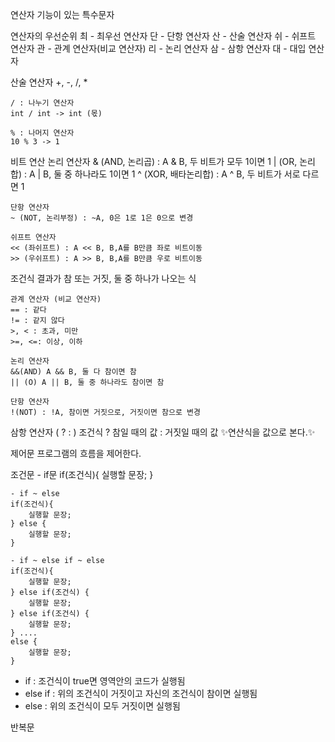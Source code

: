 연산자
	기능이 있는 특수문자

연산자의 우선순위
	최 - 최우선 연산자
	단 - 단항 연산자
	산 - 산술 연산자
	쉬 - 쉬프트 연산자
	관 - 관계 연산자(비교 연산자)
	리 - 논리 연산자
	삼 - 삼항 연산자
	대 - 대입 연산자

산술 연산자
	+, -, /, *

	/ : 나누기 연산자
	int / int -> int (몫)	

	% : 나머지 연산자
	10 % 3 -> 1

비트 연산
	논리 연산자
	& (AND, 논리곱) : A & B, 두 비트가 모두 1이면 1
	| (OR, 논리합) : A | B, 둘 중 하나라도 1이면 1
	^ (XOR, 배타논리합) : A ^ B, 두 비트가 서로 다르면 1

	단항 연산자
	~ (NOT, 논리부정) : ~A, 0은 1로 1은 0으로 변경

	쉬프트 연산자
	<< (좌쉬프트) : A << B, B,A를 B만큼 좌로 비트이동
	>> (우쉬프트) : A >> B, B,A를 B만큼 우로 비트이동

조건식
	결과가 참 또는 거짓, 둘 중 하나가 나오는 식

	관계 연산자 (비교 연산자)
	== : 같다
	!= : 같지 않다
	>, < : 초과, 미만
	>=, <=: 이상, 이하
	
	논리 연산자
	&&(AND) A && B, 둘 다 참이면 참
	|| (O) A || B, 둘 중 하나라도 참이면 참

	단항 연산자
	!(NOT) : !A, 참이면 거짓으로, 거짓이면 참으로 변경

삼항 연산자 ( ? : )
	조건식 ? 참일 때의 값 : 거짓일 때의 값
	✨연산식을 값으로 본다.✨

제어문
	프로그램의 흐름을 제어한다.

조건문
	- if문
	if(조건식){
		실행할 문장;
	}
	
	- if ~ else
	if(조건식){
		실행할 문장;
	} else {
		실행할 문장;
	}

	- if ~ else if ~ else
	if(조건식){
		실행할 문장;
	} else if(조건식) {
		실행할 문장;
	} else if(조건식) {
		실행할 문장;
	} ....
	else {
		실행할 문장;
	}

- if : 조건식이 true면 영역안의 코드가 실행됨
- else if : 위의 조건식이 거짓이고 자신의 조건식이 참이면 실행됨
- else : 위의 조건식이 모두 거짓이면 실행됨



반복문






















